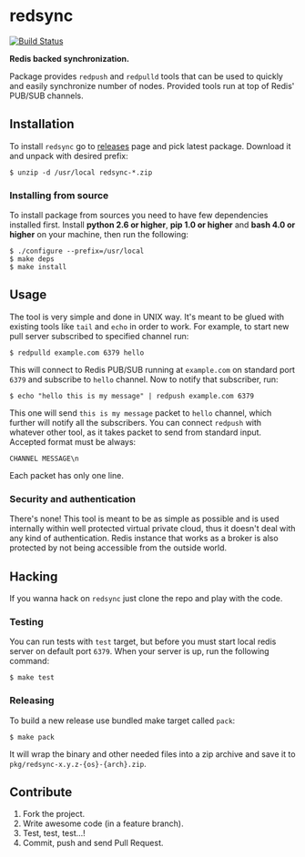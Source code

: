 # redsync 

[![Build Status](https://travis-ci.org/mirstack/redsync.png?branch=master)](https://travis-ci.org/mirstack/redsync)

**Redis backed synchronization.**

Package provides `redpush` and `redpulld` tools that can be used to quickly and easily
synchronize number of nodes. Provided tools run at top of Redis' PUB/SUB channels.

## Installation

To install `redsync` go to [releases][releases] page and pick latest package. Download
it and unpack with desired prefix:

    $ unzip -d /usr/local redsync-*.zip

[releases]: https://github.com/mirstack/redsync/releases

### Installing from source

To install package from sources you need to have few dependencies installed first. Install
**python 2.6 or higher**, **pip 1.0 or higher** and **bash 4.0 or higher** on your machine,
then run the following:

    $ ./configure --prefix=/usr/local
    $ make deps
    $ make install
    
## Usage

The tool is very simple and done in UNIX way. It's meant to be glued with existing
tools like `tail` and `echo` in order to work. For example, to start new pull server
subscribed to specified channel run:

    $ redpulld example.com 6379 hello

This will connect to Redis PUB/SUB running at `example.com` on standard port `6379`
and subscribe to `hello` channel. Now to notify that subscriber, run:

    $ echo "hello this is my message" | redpush example.com 6379
    
This one will send `this is my message` packet to `hello` channel, which further will
notify all the subscribers. You can connect `redpush` with whatever other tool, as it
takes packet to send from standard input. Accepted format must be always:

    CHANNEL MESSAGE\n
    
Each packet has only one line.

### Security and authentication

There's none! This tool is meant to be as simple as possible and is used internally
within well protected virtual private cloud, thus it doesn't deal with any kind of
authentication. Redis instance that works as a broker is also protected by not being
accessible from the outside world.

## Hacking

If you wanna hack on `redsync` just clone the repo and play with the code. 

### Testing

You can run tests with `test` target, but before you must start local redis server
on default port `6379`. When your server is up, run the following command:

    $ make test

### Releasing

To build a new release use bundled make target called `pack`:

    $ make pack

It will wrap the binary and other needed files into a zip archive and save
it to `pkg/redsync-x.y.z-{os}-{arch}.zip`.

## Contribute

1. Fork the project.
2. Write awesome code (in a feature branch).
3. Test, test, test...!
4. Commit, push and send Pull Request.
